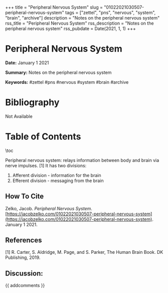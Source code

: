 +++
title = "Peripheral Nervous System"
slug = "01022021030507-peripheral-nervous-system"
tags = ["zettel", "pns", "nervous", "system", "brain", "archive"]
description = "Notes on the peripheral nervous system"
rss_title = "Peripheral Nervous System"
rss_description = "Notes on the peripheral nervous system"
rss_pubdate = Date(2021, 1, 1)
+++



Peripheral Nervous System
=========

**Date:** January 1 2021

**Summary:** Notes on the peripheral nervous system

**Keywords:** #zettel #pns #nervous #system #brain #archive

Bibliography
==========

Not Available

Table of Contents
=========

\toc

Peripheral nervous system: relays information between body and brain via nerve impulses. [1] It has two divisions:

1. Afferent division - information for the brain
2. Efferent division - messaging from the brain
## How To Cite

 Zelko, Jacob. _Peripheral Nervous System_. [https://jacobzelko.com/01022021030507-peripheral-nervous-system](https://jacobzelko.com/01022021030507-peripheral-nervous-system). January 1 2021.
## References

[1] R. Carter, S. Aldridge, M. Page, and S. Parker, The Human Brain Book. DK Publishing, 2019.
## Discussion: 

{{ addcomments }}
